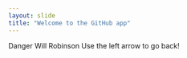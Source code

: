 ```yaml
---
layout: slide
title: "Welcome to the GitHub app"
---
```

Danger Will Robinson
Use the left arrow to go back!